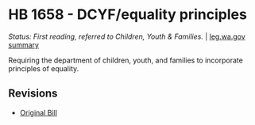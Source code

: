 # HB 1658 - DCYF/equality principles
*Status: First reading, referred to Children, Youth & Families.* | [leg.wa.gov summary](https://app.leg.wa.gov/billsummary?BillNumber=1658&Year=2021)

Requiring the department of children, youth, and families to incorporate principles of equality.

## Revisions
* [Original Bill](1/)